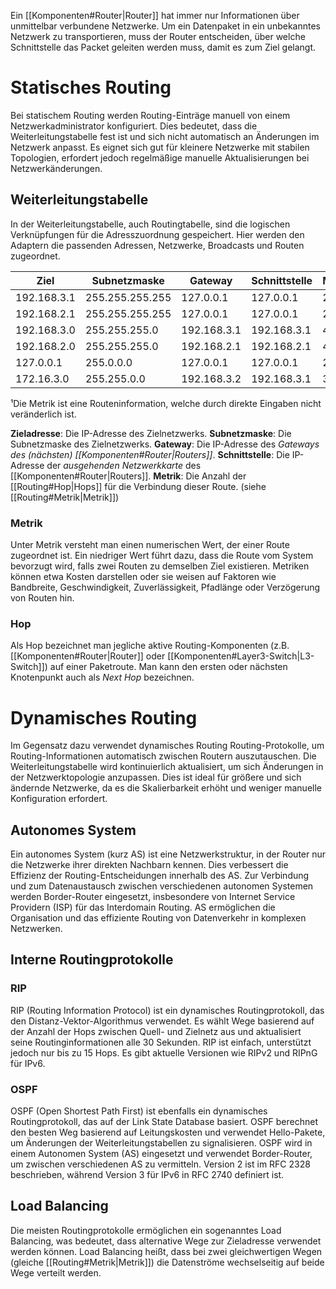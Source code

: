 Ein [[Komponenten#Router|Router]] hat immer nur Informationen über unmittelbar verbundene Netzwerke. Um ein Datenpaket in ein unbekanntes Netzwerk zu transportieren, muss der Router entscheiden, über welche Schnittstelle das Packet geleiten werden muss, damit es zum Ziel gelangt.

# Statisches Routing
Bei statischem Routing werden Routing-Einträge manuell von einem Netzwerkadministrator konfiguriert. Dies bedeutet, dass die Weiterleitungstabelle fest ist und sich nicht automatisch an Änderungen im Netzwerk anpasst. Es eignet sich gut für kleinere Netzwerke mit stabilen Topologien, erfordert jedoch regelmäßige manuelle Aktualisierungen bei Netzwerkänderungen.

## Weiterleitungstabelle
In der Weiterleitungstabelle, auch Routingtabelle, sind die logischen Verknüpfungen für die Adresszuordnung gespeichert. Hier werden den Adaptern die passenden Adressen, Netzwerke, Broadcasts und Routen zugeordnet.

| Ziel        | Subnetzmaske    | Gateway     | Schnittstelle | Metrik¹ |
|-------------|-----------------|-------------|---------------| --------|
| 192.168.3.1 | 255.255.255.255 | 127.0.0.1   | 127.0.0.1     | 25      |
| 192.168.2.1 | 255.255.255.255 | 127.0.0.1   | 127.0.0.1     | 25      |
| 192.168.3.0 | 255.255.255.0   | 192.168.3.1 | 192.168.3.1   | 45      |
| 192.168.2.0 | 255.255.255.0   | 192.168.2.1 | 192.168.2.1   | 45      |
| 127.0.0.1   | 255.0.0.0       | 127.0.0.1   | 127.0.0.1     | 2       |
| 172.16.3.0  | 255.255.0.0     | 192.168.3.2 | 192.168.3.1   | 3       |

¹Die Metrik ist eine Routeninformation, welche durch direkte Eingaben nicht veränderlich ist.

**Zieladresse**: Die IP-Adresse des Zielnetzwerks. 
**Subnetzmaske**: Die Subnetzmaske des Zielnetzwerks. 
**Gateway**: Die IP-Adresse des *Gateways des (nächsten) [[Komponenten#Router|Routers]]*. 
**Schnittstelle**: Die IP-Adresse der *ausgehenden Netzwerkkarte* des [[Komponenten#Router|Routers]].
**Metrik**: Die Anzahl der [[Routing#Hop|Hops]] für die Verbindung dieser Route. (siehe [[Routing#Metrik|Metrik]])

### Metrik
Unter Metrik versteht man einen numerischen Wert, der einer Route zugeordnet ist. Ein niedriger Wert führt dazu, dass die Route vom System bevorzugt wird, falls zwei Routen zu demselben Ziel existieren. Metriken können etwa Kosten darstellen oder sie weisen auf Faktoren wie Bandbreite, Geschwindigkeit, Zuverlässigkeit, Pfadlänge oder Verzögerung von Routen hin. 
### Hop
Als Hop bezeichnet man jegliche aktive Routing-Komponenten (z.B. [[Komponenten#Router|Router]] oder [[Komponenten#Layer3-Switch|L3-Switch]]) auf einer Paketroute. Man kann den ersten oder nächsten Knotenpunkt auch als *Next Hop* bezeichnen. 

# Dynamisches Routing
Im Gegensatz dazu verwendet dynamisches Routing Routing-Protokolle, um Routing-Informationen automatisch zwischen Routern auszutauschen. Die Weiterleitungstabelle wird kontinuierlich aktualisiert, um sich Änderungen in der Netzwerktopologie anzupassen. Dies ist ideal für größere und sich ändernde Netzwerke, da es die Skalierbarkeit erhöht und weniger manuelle Konfiguration erfordert.
## Autonomes System
Ein autonomes System (kurz AS) ist eine Netzwerkstruktur, in der Router nur die Netzwerke ihrer direkten Nachbarn kennen. Dies verbessert die Effizienz der Routing-Entscheidungen innerhalb des AS. Zur Verbindung und zum Datenaustausch zwischen verschiedenen autonomen Systemen werden Border-Router eingesetzt, insbesondere von Internet Service Providern (ISP) für das Interdomain Routing. AS ermöglichen die Organisation und das effiziente Routing von Datenverkehr in komplexen Netzwerken.

## Interne Routingprotokolle
### RIP
RIP (Routing Information Protocol) ist ein dynamisches Routingprotokoll, das den Distanz-Vektor-Algorithmus verwendet. Es wählt Wege basierend auf der Anzahl der Hops zwischen Quell- und Zielnetz aus und aktualisiert seine Routinginformationen alle 30 Sekunden. RIP ist einfach, unterstützt jedoch nur bis zu 15 Hops. Es gibt aktuelle Versionen wie RIPv2 und RIPnG für IPv6.

### OSPF
OSPF (Open Shortest Path First) ist ebenfalls ein dynamisches Routingprotokoll, das auf der Link State Database basiert. OSPF berechnet den besten Weg basierend auf Leitungskosten und verwendet Hello-Pakete, um Änderungen der Weiterleitungstabellen zu signalisieren. OSPF wird in einem Autonomen System (AS) eingesetzt und verwendet Border-Router, um zwischen verschiedenen AS zu vermitteln. Version 2 ist im RFC 2328 beschrieben, während Version 3 für IPv6 in RFC 2740 definiert ist.

## Load Balancing 
Die meisten Routingprotokolle ermöglichen ein sogenanntes Load Balancing, was bedeutet, dass alternative Wege zur Zieladresse verwendet werden können. Load Balancing heißt, dass bei zwei gleichwertigen Wegen (gleiche [[Routing#Metrik|Metrik]]) die Datenströme wechselseitig auf beide Wege verteilt werden.
